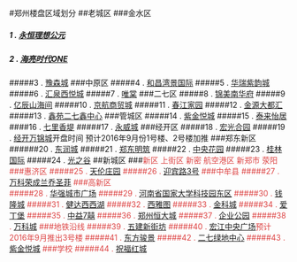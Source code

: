 #郑州楼盘区域划分
##老城区
###金水区
##### 1 . [永恒理想公元](http://lixianggongyuanyh.fang.com/house/2510738767/housedetail.htm)
##### 2 . [海亮时代ONE](http://hailiangshidaione.fang.com/)
#####3 . [豫森城](http://yusencheng.fang.com/)
###中原区
#####4 . [和昌湾景国际](http://wanjingguojihc.fang.com/)
#####5 . [华瑞紫韵城](http://ziyunchenghr.fang.com/)
#####6 . [汇泉西悦城](http://xiyuechenghq.fang.com/house/2510769845/housedetail.htm)
#####7 . [唯棠](http://weitang0371.fang.com/house/2510147265/housedetail.htm)
###二七区
#####8 . [锦美南华府](http://nanhuafujm.fang.com/)
#####9 . [亿辰山海间](http://yichenshanhaijian.fang.com/)
#####10 . [京航商贸城](http://jinghangdayuecheng.fang.com/)
#####11 . [春江家园](http://chunjiangjiayuan0371.fang.com/)
#####12 . [金源大都汇](http://daduhuijy.fang.com/)
#####13 . [鑫苑二七鑫中心](http://xinyuanxinjia.fang.com/)
###管城区
#####14 . [紫金悦城](http://zijinyuecheng.fang.com/)
#####15 . [泰来怡居](http://tailaiyiju.fang.com/)
####16 . [七里香堤](http://qilixiangdi0371.fang.com/)
#####17 . [永威城](http://yongweicheng.fang.com/)
###经开区
#####18 . [宏光合园](http://hongguangheyuan.fang.com/)
#####19 . [经开万锦城](http://wanjinchengjk.fang.com/house/2510819753/housedetail.htm)开盘时间 预计2016年9月份1号楼、2号楼加推
###郑东新区
######20 . [东润城](http://dongruncheng.fang.com/)
#####21 . [郑东明筑](http://zhengdongmingzhu.fang.com/)
#####22 . [中央花园](http://zhongyanghuayuan0371.fang.com/)
#####23 . [桂林国际](http://jialinbincheng.fang.com/?from=xfmap_xfgg)
#####24 . [光之谷](http://guangzhigu.fang.com/house/2510147285/housedetail.htm)
##新城区
###<font color="DD4444">新区  上街区  新密  航空港区  新郑市  荥阳
###惠济区
#####25 . [天伦庄园](http://tianlunzhuangyuan0371.fang.com/)
#####26 . [迎宾路3号](http://tiandishanshuijian.fang.com/)
###中牟县
#####27 . [万科荣成兰乔圣菲](http://lanqiaoshengfeiwkrc.fang.com/)
###高新区  
#####28 . [华强城市广场](http://chengshiguangchanghq.fang.com/)
#####29 . [河南省国家大学科技园东区](http://hnsgjdxkjy.fang.com/)
#####30 . [钱隆城](http://qianlongcheng.fang.com/)
#####31 . [健达西西湖](http://xixihujd.fang.com/)
#####32 . [西雅图](http://xiyatu0371.fang.com/)
#####33 . [金科城](http://jinkecheng0371.fang.com/)
#####34 . [爱丁堡](http://aidingbao0371.fang.com/)
#####35 . [中益7囍](http://zhongyi7xi.fang.com/)
#####36 . [郑州恒大城](http://hengdachengzz.fang.com/)
#####37 . [企业公园](http://newhouse.zz.fang.com/house/2510723033.htm)
#####38 . [万科城](http://wankecheng0371.fang.com/)
###地铁沿线
#####39 . [五建新街坊](http://xinjiefangwj.fang.com/)
#####40 . [宏江中央广场](http://zhongyangguangchanghj0371.fang.com/)预计2016年9月推出3号楼
#####41 . [东方骏景](http://dongfangjunjing0371.fang.com/)
#####42 . [二七绿地中心](http://lvdizhongxineq.fang.com/)
#####43 . [紫金悦城](http://zijinyuecheng.fang.com/)
###学校
#####44 . [祝福红城](http://zhufuhongcheng.fang.com/house/2510717739/housedetail.htm)

